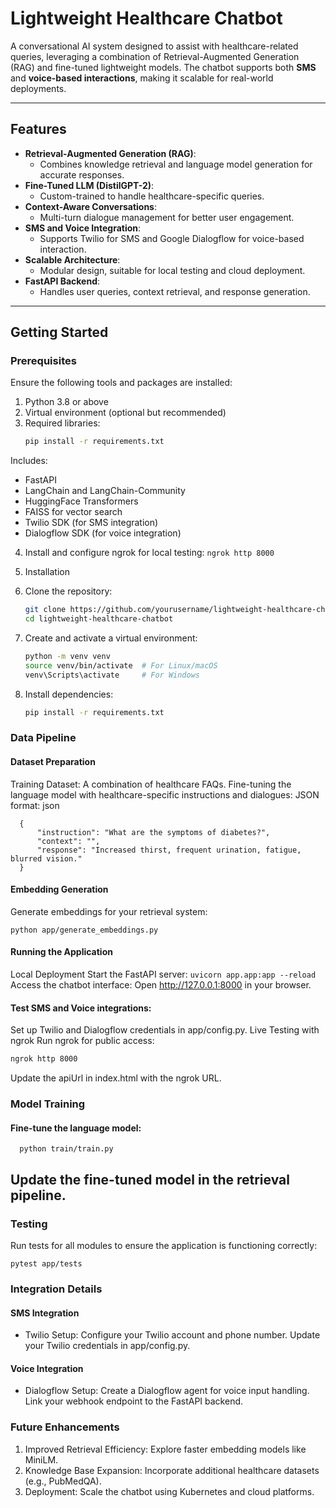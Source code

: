 # **Lightweight Healthcare Chatbot**

A conversational AI system designed to assist with healthcare-related queries, leveraging a combination of Retrieval-Augmented Generation (RAG) and fine-tuned lightweight models. The chatbot supports both **SMS** and **voice-based interactions**, making it scalable for real-world deployments.

---

## **Features**

- **Retrieval-Augmented Generation (RAG)**:
  - Combines knowledge retrieval and language model generation for accurate responses.
- **Fine-Tuned LLM (DistilGPT-2)**:
  - Custom-trained to handle healthcare-specific queries.
- **Context-Aware Conversations**:
  - Multi-turn dialogue management for better user engagement.
- **SMS and Voice Integration**:
  - Supports Twilio for SMS and Google Dialogflow for voice-based interaction.
- **Scalable Architecture**:
  - Modular design, suitable for local testing and cloud deployment.
- **FastAPI Backend**:
  - Handles user queries, context retrieval, and response generation.

---

## **Getting Started**

### **Prerequisites**

Ensure the following tools and packages are installed:
1. Python 3.8 or above
2. Virtual environment (optional but recommended)
3. Required libraries:
   ```bash
   pip install -r requirements.txt

Includes:
- FastAPI
- LangChain and LangChain-Community
- HuggingFace Transformers
- FAISS for vector search
- Twilio SDK (for SMS integration)
- Dialogflow SDK (for voice integration)

4. Install and configure ngrok for local testing:
  ```ngrok http 8000 ```
5. Installation
1. Clone the repository:
    ```bash 
    git clone https://github.com/yourusername/lightweight-healthcare-chatbot.git
    cd lightweight-healthcare-chatbot
   
2. Create and activate a virtual environment:

    ```bash
    python -m venv venv
    source venv/bin/activate  # For Linux/macOS
    venv\Scripts\activate     # For Windows
3. Install dependencies:
    ```bash 
    pip install -r requirements.txt

### **Data Pipeline** 
#### Dataset Preparation
Training Dataset: A combination of healthcare FAQs.
Fine-tuning the language model with healthcare-specific instructions and dialogues:
JSON format:
json
```
  {
      "instruction": "What are the symptoms of diabetes?",
      "context": "",
      "response": "Increased thirst, frequent urination, fatigue, blurred vision."
  }
```

#### Embedding Generation
Generate embeddings for your retrieval system:
    
    python app/generate_embeddings.py

#### Running the Application
Local Deployment
Start the FastAPI server:
    ```uvicorn app.app:app --reload```
Access the chatbot interface: Open http://127.0.0.1:8000 in your browser.

#### Test SMS and Voice integrations:

Set up Twilio and Dialogflow credentials in app/config.py.
Live Testing with ngrok
Run ngrok for public access:
  ```bash
  ngrok http 8000
  ```

Update the apiUrl in index.html with the ngrok URL.
### Model Training
#### Fine-tune the language model:
``` 
  python train/train.py 
```

Update the fine-tuned model in the retrieval pipeline.
---

### Testing

Run tests for all modules to ensure the application is functioning correctly:
    
    pytest app/tests

### Integration Details
#### SMS Integration
- Twilio Setup:
    Configure your Twilio account and phone number.
    Update your Twilio credentials in app/config.py.
#### Voice Integration
- Dialogflow Setup:
Create a Dialogflow agent for voice input handling.
Link your webhook endpoint to the FastAPI backend.

### Future Enhancements
1. Improved Retrieval Efficiency:
   Explore faster embedding models like MiniLM.
2. Knowledge Base Expansion:
   Incorporate additional healthcare datasets (e.g., PubMedQA).
3. Deployment:
   Scale the chatbot using Kubernetes and cloud platforms.
